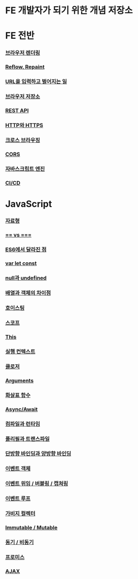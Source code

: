 # FE 개발자가 되기 위한 개념 저장소

# FE 전반

### [브라우저 렌더링](/documents/Fronte-End/Browser-rendering.md)

### [Reflow, Repaint](/documents/Fronte-End/Reflow_Repaint.md)

### [URL을 입력하고 벌어지는 일](/documents/Fronte-End/URL.md)

### [브라우저 저장소](/documents/Fronte-End/Browser-Storage.md)

### [REST API](/documents/Fronte-End/RESTAPI.md)

### [HTTP와 HTTPS](/documents/Fronte-End/HTTPS.md)

### [크로스 브라우징](/documents/Fronte-End/Cross-browsing.md)

### [CORS](/documents/Fronte-End/CORS.md)

### [자바스크립트 엔진](/documents/Fronte-End/Javascript-engine.md)

### [CI/CD](/documents/Fronte-End/CICD.md)

# JavaScript

### [자료형](/documents/JavaScript/Datatype.md)

### [== vs ===](/documents/JavaScript/Comparison_operator.md)

### [ES6에서 달라진 점](/documents/JavaScript/ES6.md)

### [var let const](/documents/JavaScript/var_let_const.md)

### [null과 undefined](/documents/JavaScript/null_undefined.md)

### [배열과 객체의 차이점](/documents/JavaScript/Array_Object.md)

### [호이스팅](/documents/JavaScript/Hoisting.md)

### [스코프](/documents/JavaScript/Scope.md)

### [This](/documents/JavaScript/This.md)

### [실행 컨텍스트](/documents/JavaScript/Execution_Context.md)

### [클로저](/documents/JavaScript/Closure.md)

### [Arguments](/documents/JavaScript/Arguments.md)

### [화살표 함수](/documents/JavaScript/ArrowFunction.md)

### [Async/Await](/documents/JavaScript/Async_Await.md)

### [컴파일과 런타임](/documents/JavaScript/Compile_Runtime.md)

### [폴리필과 트랜스파일](/documents/JavaScript/Polyfill_Transfile.md)

### [단방향 바인딩과 양방향 바인딩](/documents/JavaScript/Data_binding.md)

### [이벤트 객체](/documents/JavaScript/Event.md)

### [이벤트 위임 / 버블링 / 캡쳐링](/documents/JavaScript/Event_deligation.md)

### [이벤트 루프](/documents/JavaScript/EventLoop.md)

### [가비지 컬렉터](/documents/JavaScript/GC.md)

### [Immutable / Mutable](/documents/JavaScript/Immutable_mutable.md)

### [동기 / 비동기](/documents/JavaScript/Synchronous_Asynchronous.md)

### [프로미스](/documents/JavaScript/Promise.md)

### [AJAX](/documents/JavaScript/AJAX.md)
